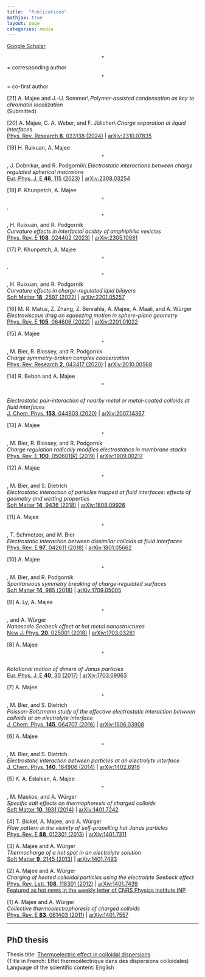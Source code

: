 ```yaml
---
title:  "Publications"
mathjax: true
layout: page
categories: media
---
```


[Google Scholar](https://scholar.google.com/citations?user=UJs3kXkAAAAJ&hl=en&oi=ao)

$$*$$ = corresponding author<br>
$$\dagger$$ = co-first author

[21] A. Majee and J.-U. Sommer\\
_Polymer-assisted condensation as key to chromatin localization_<br> (Submitted)

[20] A. Majee, C. A. Weber, and F. Jülicher\\
_Charge separation at liquid interfaces_<br>
[Phys. Rev. Research **6**, 033138 (2024)](https://doi.org/10.1103/PhysRevResearch.6.033138) | [arXiv:2310.07835](https://doi.org/10.48550/arXiv.2310.07835)

[19] H. Ruixuan, A. Majee<sup>$$\dagger$$</sup>, J. Dobnikar, and R. Podgornik\\
_Electrostatic interactions between charge regulated spherical macroions_<br>
[Eur. Phys. J. E **46**, 115 (2023)](https://doi.org/10.1140/epje/s10189-023-00373-9) | [arXiv:2308.03254](https://doi.org/10.48550/arXiv.2308.03254)

[18] P. Khunpetch, A. Majee<sup>$$\dagger$$,$$*$$</sup>, H. Ruixuan, and R. Podgornik<br>
<em>Curvature effects in interfacial acidity of amphiphilic vesicles</em><br>
[Phys. Rev. E **108**, 024402 (2023)](https://doi.org/10.1103/PhysRevE.108.024402) | [arXiv:2305.10981](https://doi.org/10.48550/arXiv.2305.10981)

[17] P. Khunpetch, A. Majee<sup>$$\dagger$$,$$*$$</sup>, H. Ruixuan, and R. Podgornik<br>
<em>Curvature effects in charge-regulated lipid bilayers </em><br>
[Soft Matter **18**, 2597 (2022)](https://doi.org/10.1039/D1SM01665B) | [arXiv:2201.05257](https://doi.org/10.48550/arXiv.2201.05257)

[16] M. R. Matus, Z. Zhang, Z. Benrahla, A. Majee, A. Maali, and A. Würger<br>
<em>Electroviscous drag on squeezing motion in sphere-plane geometry</em><br>
[Phys. Rev. E **105**, 064606 (2022)](https://doi.org/10.1103/PhysRevE.105.064606) | [arXiv:2201.01022](https://doi.org/10.48550/arXiv.2201.01022)

[15] A. Majee<sup>$$*$$</sup>, M. Bier, R. Blossey, and R. Podgornik<br>
<em>Charge symmetry-broken complex coacervation</em><br>
[Phys. Rev. Research **2**, 043417 (2020)](https://doi.org/10.1103/PhysRevResearch.2.043417) | [arXiv:2010.00568](https://doi.org/10.48550/arXiv.2010.00568)

[14] R. Bebon and A. Majee<sup>$$*$$</sup><br>
<em>Electrostatic pair-interaction of nearby metal or metal-coated colloids at fluid interfaces</em><br>
[J. Chem. Phys. **153**, 044903 (2020)](https://doi.org/10.1063/5.0013298) | [arXiv:2007.14367](https://doi.org/10.48550/arXiv.2007.14367)

[13] A. Majee<sup>$$*$$</sup>, M. Bier, R. Blossey, and R. Podgornik<br>
<em>Charge regulation radically modifies electrostatics in membrane stacks</em><br>
[Phys. Rev. E **100**, 050601(R) (2019)](https://doi.org/10.1103/PhysRevE.100.050601) | [arXiv:1909.00217](https://doi.org/10.48550/arXiv.1909.00217)

[12] A. Majee<sup>$$*$$</sup>, M. Bier, and S. Dietrich<br>
<em>Electrostatic interaction of particles trapped at fluid interfaces: effects of geometry and wetting properties</em><br>
[Soft Matter **14**, 9436 (2018)](https://doi.org/10.1039/C8SM01765D) | [arXiv:1808.09926](https://doi.org/10.48550/arXiv.1808.09926)

[11] A. Majee<sup>$$*$$</sup>, T. Schmetzer, and M. Bier<br>
<em>Electrostatic interaction between dissimilar colloids at fluid interfaces</em><br>
[Phys. Rev. E **97**, 042611 (2018)](https://doi.org/10.1103/PhysRevE.97.042611) | [arXiv:1801.05662](https://doi.org/10.48550/arXiv.1801.05662)

[10] A. Majee<sup>$$*$$</sup>, M. Bier, and R. Podgornik<br>
<em>Spontaneous symmetry breaking of charge-regulated surfaces</em><br>
[Soft Matter **14**, 985 (2018)](https://doi.org/10.1039/C7SM02270K) | [arXiv:1709.05005](https://doi.org/10.48550/arXiv.1709.05005)

[9] A. Ly, A. Majee<sup>$$*$$</sup>, and A. Würger<br>
<em>Nanoscale Seebeck effect at hot metal nanostructures</em><br>
[New J. Phys. **20**, 025001 (2018)](https://doi.org/10.1088/1367-2630/aaa266) | [arXiv:1703.03281](https://doi.org/10.48550/arXiv.1703.03281)

[8] A. Majee<sup>$$*$$</sup><br>
<em>Rotational motion of dimers of Janus particles</em><br>
[Eur. Phys. J. E **40**, 30 (2017)](https://doi.org/10.1140/epje/i2017-11518-4) | [arXiv:1703.09063](https://doi.org/10.48550/arXiv.1703.09063)

[7] A. Majee<sup>$$*$$</sup>, M. Bier, and S. Dietrich<br>
<em>Poisson-Boltzmann study of the effective electrostatic interaction between colloids at an electrolyte interface</em><br>
[J. Chem. Phys. **145**, 064707 (2016)](https://doi.org/10.1063/1.4960623) | [arXiv:1606.03908](https://doi.org/10.48550/arXiv.1606.03908)

[6] A. Majee<sup>$$*$$</sup>, M. Bier, and S. Dietrich<br>
<em>Electrostatic interaction between particles at an electrolyte interface</em><br>
[J. Chem. Phys. **140**, 164906 (2014)](https://doi.org/10.1063/1.4872240) | [arXiv:1402.6916](https://doi.org/10.48550/arXiv.1402.6916)

[5] K. A. Eslahian, A. Majee<sup>$$*$$</sup>, M. Maskos, and A. Würger<br>
<em>Specific salt effects on thermophoresis of charged colloids</em><br>
[Soft Matter **10**, 1931 (2014)](https://doi.org/10.1039/C3SM52779D) | [arXiv:1401.7242](https://doi.org/10.48550/arXiv.1401.7242)

[4] T. Bickel, A. Majee, and A. Würger<br>
<em>Flow pattern in the vicinity of self-propelling hot Janus particles</em><br>
[Phys. Rev. E **88**, 012301 (2013)](https://doi.org/10.1103/PhysRevE.88.012301) | [arXiv:1401.7311](https://doi.org/10.48550/arXiv.1401.7311)

[3] A. Majee and A. Würger<br>
<em>Thermocharge of a hot spot in an electrolyte solution</em><br>
[Soft Matter **9**, 2145 (2013)](https://doi.org/10.1039/C2SM26680F) | [arXiv:1401.7493](https://doi.org/10.48550/arXiv.1401.7493)

[2] A. Majee and A. Würger<br>
<em>Charging of heated colloidal particles using the electrolyte Seebeck effect</em><br>
[Phys. Rev. Lett. **108**, 118301 (2012)](https://doi.org/10.1103/PhysRevLett.108.118301) | [arXiv:1401.7439](https://doi.org/10.48550/arXiv.1401.7439)<br>
[Featured as hot news in the weekly letter of CNRS Physics Institute INP](http://archives.cnrs.fr/inp/article/695)

[1] A. Majee and A. Würger<br>
<em>Collective thermoelectrophoresis of charged colloids</em><br>
[Phys. Rev. E **83**, 061403 (2011)](https://doi.org/10.1103/PhysRevE.83.061403) | [arXiv:1401.7557](https://doi.org/10.48550/arXiv.1401.7557)

---

## PhD thesis

Thesis title: [Thermoelectric effect in colloidal dispersions](https://theses.fr/2012BOR14568)<br>
(Title in French: Effet thermoélectrique dans des dispersions colloïdales)<br>
Language of the scientific content: English
